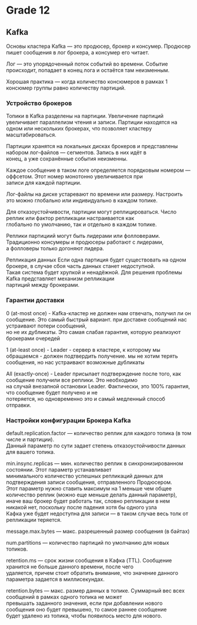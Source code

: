 # Grade 12

## Kafka

Основы кластера Kafka — это продюсер, брокер и консумер. Продюсер пишет сообщения в лог брокера, а консумер его читает.

Лог — это упорядоченный поток событий во времени. Событие происходит, попадает в конец лога и остаётся там неизменным.

Хорошая практика — когда количество консюмеров в рамках 1 консюмер группы равно количеству партиций.

### Устройство брокеров

Топики в Kafka разделены на партиции. Увеличение партиций увеличивает параллелизм чтения и записи. 
Партиции находятся на одном или нескольких брокерах, что позволяет кластеру масштабироваться.

Партиции хранятся на локальных дисках брокеров и представлены набором лог-файлов — сегментов. Запись в них идёт в  
конец, а уже сохранённые события неизменны.

Каждое сообщение в таком логе определяется порядковым номером — оффсетом. Этот номер монотонно увеличивается при  
записи для каждой партиции.

Лог-файлы на диске устаревают по времени или размеру. Настроить это можно глобально или индивидуально в каждом топике.

Для отказоустойчивости, партиции могут реплицироваться. Число реплик или фактор репликации настраивается как  
глобально по умолчанию, так и отдельно в каждом топике.

Реплики партициий могут быть лидерами или фолловерами. Традиционно консумеры и продюсеры работают с лидерами,  
а фолловеры только догоняют лидера.

Репликация данных
Если одна партиция будет существовать на одном брокере, в случае сбоя часть данных станет недоступной.  
Такая система будет хрупкой и ненадёжной. Для решения проблемы Kafka представляет механизм репликации  
партиций между брокерами.


### Гарантии доставки
0 (at-most once) - Kafka-кластер не должен нам отвечать, получил ли он сообщение. Это самый быстрый вариант.
при доставке сообщений нас устраивают потери сообщений,  
но не их дубликаты. Это самая слабая гарантия, которую реализуют брокерами очередей

1 (at-least once) - Leader - сервер в кластере, к которому мы обращаемся - должен подтвердить получение.
мы не хотим терять сообщения, но нас устраивают возможные дубликаты

All (exactly-once) - Leader присылает подтверждение после того, как сообщение получили все реплики. Это необходимо  
на случай внезапной остановки Leader. Фактически, это 100% гарантия, что сообщение будет получено и не  
потеряется, но одновременно это и самый медленный способ отправки.

### Настройки конфигурации Брокера Kafka

default.replication.factor — количество реплик для каждого топика (в том числе и партиции).  
Данный параметр по сути задает степень отказоустойчивости данных для вашего топика.

min.insync.replicas — мин. количество реплик в синхронизированном состоянии. Этот параметр устанавливает  
минимального количество успешных репликаций данных для подтверждения записи сообщения, отправленного Продюсером.  
Этот параметр нужно ставить максимум на 1 меньше чем общее количество реплик (можно еще меньше делать данный параметр),  
иначе ваш брокер будет работать так, словно репликации в нем никакой нет, поскольку после падения хотя бы одного узла  
Кафка уже будет недоступна для записи — в таком случае весь толк от репликации теряется.

message.max.bytes — макс. разрешенный размер сообщения (в байтах)

num.partitions — количество партиций по умолчанию для новых топиков.

retention.ms — срок жизни сообщения в Кафка (TTL). Сообщение хранится не больше данного времени, после чего  
удаляется, причем стоит обратить внимание, что значение данного параметра задается в миллисекундах.

retention.bytes — макс. размер данных в топике. Суммарный вес всех сообщений в рамках одного топика не может  
превышать заданного значения, если при добавлении нового сообщения оно будет превышено, то самое раннее сообщение  
будет удалено из топика, чтобы появилось место для нового.
